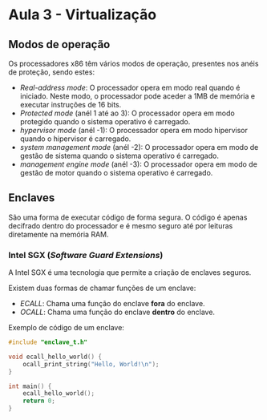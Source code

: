 # Aula 3 - Virtualização

## Modos de operação

Os processadores x86 têm vários modos de operação, presentes nos anéis de proteção, sendo estes:
- *Real-address mode*: O processador opera em modo real quando é iniciado. Neste modo, o processador pode aceder a 1MB de memória e executar instruções de 16 bits.
- *Protected mode* (anél 1 até ao 3): O processador opera em modo protegido quando o sistema operativo é carregado. 
- *hypervisor mode* (anél -1): O processador opera em modo hipervisor quando o hipervisor é carregado.
- *system management mode* (anél -2): O processador opera em modo de gestão de sistema quando o sistema operativo é carregado. 
- *management engine mode* (anél -3): O processador opera em modo de gestão de motor quando o sistema operativo é carregado. 

## Enclaves

São uma forma de executar código de forma segura. O código é apenas decifrado dentro do processador e é mesmo seguro até por leituras diretamente na memória RAM.

### Intel SGX (*Software Guard Extensions*)

A Intel SGX é uma tecnologia que permite a criação de enclaves seguros.

Existem duas formas de chamar funções de um enclave:
- *ECALL*: Chama uma função do enclave **fora** do enclave.
- *OCALL*: Chama uma função do enclave **dentro** do enclave.

Exemplo de código de um enclave:

```c
#include "enclave_t.h"

void ecall_hello_world() {
    ocall_print_string("Hello, World!\n");
}

int main() {
    ecall_hello_world();
    return 0;
}
```